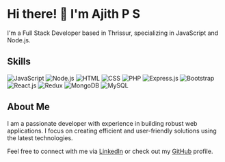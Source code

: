 # Hi there! 👋 I'm Ajith P S

I'm a Full Stack Developer based in Thrissur, specializing in JavaScript and Node.js.

## Skills

![JavaScript](path_to_your_js_icon) ![Node.js](path_to_your_node_icon) ![HTML](path_to_your_html_icon) ![CSS](path_to_your_css_icon) ![PHP](path_to_your_php_icon) ![Express.js](path_to_your_express_icon) ![Bootstrap](path_to_your_bootstrap_icon) ![React.js](path_to_your_react_icon) ![Redux](path_to_your_redux_icon) ![MongoDB](path_to_your_mongodb_icon) ![MySQL](path_to_your_mysql_icon)

## About Me
I am a passionate developer with experience in building robust web applications. I focus on creating efficient and user-friendly solutions using the latest technologies.

Feel free to connect with me via [LinkedIn](linkedin) or check out my [GitHub](github) profile.
